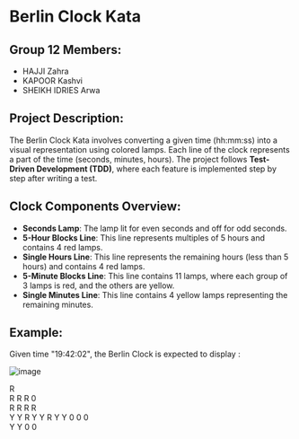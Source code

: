 # **Berlin Clock Kata**

## **Group 12 Members:**
- HAJJI Zahra
- KAPOOR Kashvi
- SHEIKH IDRIES Arwa

## **Project Description:**
The Berlin Clock Kata involves converting a given time (hh:mm:ss) into a visual representation using colored lamps. Each line of the clock represents a part of the time (seconds, minutes, hours). The project follows **Test-Driven Development (TDD)**, where each feature is implemented step by step after writing a test.

## **Clock Components Overview:**
- **Seconds Lamp**: The lamp lit for even seconds and off for odd seconds.
- **5-Hour Blocks Line**: This line represents multiples of 5 hours and contains 4 red lamps.
- **Single Hours Line**: This line represents the remaining hours (less than 5 hours) and contains 4 red lamps.
- **5-Minute Blocks Line**: This line contains 11 lamps, where each group of 3 lamps is red, and the others are yellow.
- **Single Minutes Line**: This line contains 4 yellow lamps representing the remaining minutes.




## **Example:**
Given time "19:42:02", the Berlin Clock is expected to display :

![image](https://github.com/user-attachments/assets/1f82462d-0e24-4e51-9d1d-afd70ec9edec)   


R   
R R R 0  
R R R R  
Y Y R Y Y R Y Y 0 0 0  
Y Y 0 0
